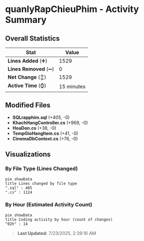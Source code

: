 # quanlyRapChieuPhim - Activity Summary 

## Overall Statistics

| Stat                   | Value                                                             |
| ---------------------- | ----------------------------------------------------------------- |
| **Lines Added** (➕)   | 1529                                          |
| **Lines Removed** (➖) | 0                                        |
| **Net Change** (↕)    | 1529                |
| **Active Time** (⌚)   | 15 minutes |


## Modified Files
- **SQLrapphim.sql** (+405, -0)
- **KhachHangController.cs** (+969, -0)
- **HoaDon.cs** (+38, -0)
- **TempGioHangItem.cs** (+41, -0)
- **CinemaDbContext.cs** (+76, -0)

## Visualizations

### By File Type (Lines Changed)

```mermaid
pie showData
title Lines changed by file type
".sql" : 405
".cs" : 1124
```

### By Hour (Estimated Activity Count)

```mermaid
pie showData
title Coding activity by hour (count of changes)
"02h" : 14
```


> **Last Updated:** 7/23/2025, 2:39:16 AM